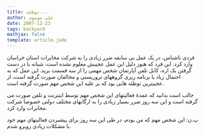 ```yaml
---
title: توطئه...
author: علی موسوی
date: 2007-12-23
tags: backyard
mathjax: false
template: article.jade
---
```


فردی ناشناس، در یک عمل بی سابقه ضرر زیادی را به شرکت مخابرات استان خراسان وارد کرد. این فرد که هنوز دلیل این عمل عجیبش معلوم نشده است، شبانه با در دست گرفتن یک اره، کابل تلفن آپارتمان شخص مهمی را از سه قسمت برید. این عمل که به احتمال زیاد با برنامه ریزی گروههای تروریستی و مخالفان صورت گرفته است، از عجیبترین توطئه هایی بود که بر علیه این شخص مهم صورت گرفته است.

جالب است بدانید که عمدۀ فعالیتهای این شخص مهم توسط اینترنت و تلفن صورت می گرفته است و این سه روز ضرر بسیار زیادی را به ارگانهای مختلف دولتی خصوصا شرکت مخابرات وارد کرد.

پ.ن: این شخص مهم که من بودم، در طی این سه روز برای پیشبردن فعالیتهای مهم خود با مشکلات زیادی روبرو شدم.
